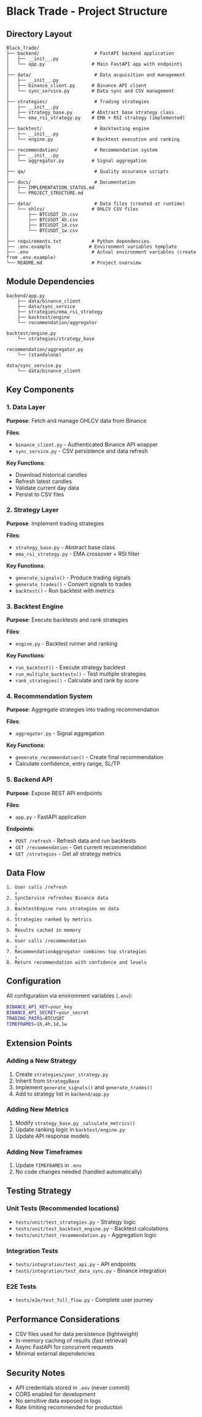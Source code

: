 # Black Trade - Project Structure

## Directory Layout

```
Black_Trade/
├── backend/                    # FastAPI backend application
│   ├── __init__.py
│   └── app.py                 # Main FastAPI app with endpoints
│
├── data/                       # Data acquisition and management
│   ├── __init__.py
│   ├── binance_client.py      # Binance API client
│   └── sync_service.py        # Data sync and CSV management
│
├── strategies/                 # Trading strategies
│   ├── __init__.py
│   ├── strategy_base.py       # Abstract base strategy class
│   └── ema_rsi_strategy.py    # EMA + RSI strategy (implemented)
│
├── backtest/                   # Backtesting engine
│   ├── __init__.py
│   └── engine.py              # Backtest execution and ranking
│
├── recommendation/             # Recommendation system
│   ├── __init__.py
│   └── aggregator.py          # Signal aggregation
│
├── qa/                         # Quality assurance scripts
│
├── docs/                       # Documentation
│   ├── IMPLEMENTATION_STATUS.md
│   └── PROJECT_STRUCTURE.md
│
├── data/                       # Data files (created at runtime)
│   └── ohlcv/                 # OHLCV CSV files
│       ├── BTCUSDT_1h.csv
│       ├── BTCUSDT_4h.csv
│       ├── BTCUSDT_1d.csv
│       └── BTCUSDT_1w.csv
│
├── requirements.txt           # Python dependencies
├── .env.example              # Environment variables template
├── .env                       # Actual environment variables (create from .env.example)
└── README.md                  # Project overview
```

## Module Dependencies

```
backend/app.py
    ├── data/binance_client
    ├── data/sync_service
    ├── strategies/ema_rsi_strategy
    ├── backtest/engine
    └── recommendation/aggregator

backtest/engine.py
    └── strategies/strategy_base

recommendation/aggregator.py
    └── (standalone)

data/sync_service.py
    └── data/binance_client
```

## Key Components

### 1. Data Layer
**Purpose**: Fetch and manage OHLCV data from Binance

**Files**:
- `binance_client.py` - Authenticated Binance API wrapper
- `sync_service.py` - CSV persistence and data refresh

**Key Functions**:
- Download historical candles
- Refresh latest candles
- Validate current day data
- Persist to CSV files

### 2. Strategy Layer
**Purpose**: Implement trading strategies

**Files**:
- `strategy_base.py` - Abstract base class
- `ema_rsi_strategy.py` - EMA crossover + RSI filter

**Key Functions**:
- `generate_signals()` - Produce trading signals
- `generate_trades()` - Convert signals to trades
- `backtest()` - Run backtest with metrics

### 3. Backtest Engine
**Purpose**: Execute backtests and rank strategies

**Files**:
- `engine.py` - Backtest runner and ranking

**Key Functions**:
- `run_backtest()` - Execute strategy backtest
- `run_multiple_backtests()` - Test multiple strategies
- `rank_strategies()` - Calculate and rank by score

### 4. Recommendation System
**Purpose**: Aggregate strategies into trading recommendation

**Files**:
- `aggregator.py` - Signal aggregation

**Key Functions**:
- `generate_recommendation()` - Create final recommendation
- Calculate confidence, entry range, SL/TP

### 5. Backend API
**Purpose**: Expose REST API endpoints

**Files**:
- `app.py` - FastAPI application

**Endpoints**:
- `POST /refresh` - Refresh data and run backtests
- `GET /recommendation` - Get current recommendation
- `GET /strategies` - Get all strategy metrics

## Data Flow

```
1. User calls /refresh
   ↓
2. SyncService refreshes Binance data
   ↓
3. BacktestEngine runs strategies on data
   ↓
4. Strategies ranked by metrics
   ↓
5. Results cached in memory
   ↓
6. User calls /recommendation
   ↓
7. RecommendationAggregator combines top strategies
   ↓
8. Return recommendation with confidence and levels
```

## Configuration

All configuration via environment variables (`.env`):

```bash
BINANCE_API_KEY=your_key
BINANCE_API_SECRET=your_secret
TRADING_PAIRS=BTCUSDT
TIMEFRAMES=1h,4h,1d,1w
```

## Extension Points

### Adding a New Strategy

1. Create `strategies/your_strategy.py`
2. Inherit from `StrategyBase`
3. Implement `generate_signals()` and `generate_trades()`
4. Add to strategy list in `backend/app.py`

### Adding New Metrics

1. Modify `strategy_base.py` `_calculate_metrics()`
2. Update ranking logic in `backtest/engine.py`
3. Update API response models

### Adding New Timeframes

1. Update `TIMEFRAMES` in `.env`
2. No code changes needed (handled automatically)

## Testing Strategy

### Unit Tests (Recommended locations)
- `tests/unit/test_strategies.py` - Strategy logic
- `tests/unit/test_backtest_engine.py` - Backtest calculations
- `tests/unit/test_recommendation.py` - Aggregation logic

### Integration Tests
- `tests/integration/test_api.py` - API endpoints
- `tests/integration/test_data_sync.py` - Binance integration

### E2E Tests
- `tests/e2e/test_full_flow.py` - Complete user journey

## Performance Considerations

- CSV files used for data persistence (lightweight)
- In-memory caching of results (fast retrieval)
- Async FastAPI for concurrent requests
- Minimal external dependencies

## Security Notes

- API credentials stored in `.env` (never commit)
- CORS enabled for development
- No sensitive data exposed in logs
- Rate limiting recommended for production

